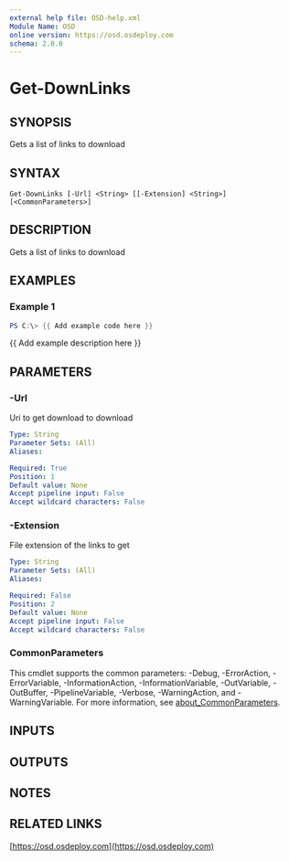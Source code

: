 ```yaml
---
external help file: OSD-help.xml
Module Name: OSD
online version: https://osd.osdeploy.com
schema: 2.0.0
---
```


# Get-DownLinks

## SYNOPSIS
Gets a list of links to download

## SYNTAX

```
Get-DownLinks [-Url] <String> [[-Extension] <String>] [<CommonParameters>]
```

## DESCRIPTION
Gets a list of links to download

## EXAMPLES

### Example 1
```powershell
PS C:\> {{ Add example code here }}
```

{{ Add example description here }}

## PARAMETERS

### -Url
Uri to get download to download

```yaml
Type: String
Parameter Sets: (All)
Aliases:

Required: True
Position: 1
Default value: None
Accept pipeline input: False
Accept wildcard characters: False
```

### -Extension
File extension of the links to get

```yaml
Type: String
Parameter Sets: (All)
Aliases:

Required: False
Position: 2
Default value: None
Accept pipeline input: False
Accept wildcard characters: False
```

### CommonParameters
This cmdlet supports the common parameters: -Debug, -ErrorAction, -ErrorVariable, -InformationAction, -InformationVariable, -OutVariable, -OutBuffer, -PipelineVariable, -Verbose, -WarningAction, and -WarningVariable. For more information, see [about_CommonParameters](http://go.microsoft.com/fwlink/?LinkID=113216).

## INPUTS

## OUTPUTS

## NOTES

## RELATED LINKS

[https://osd.osdeploy.com](https://osd.osdeploy.com)


